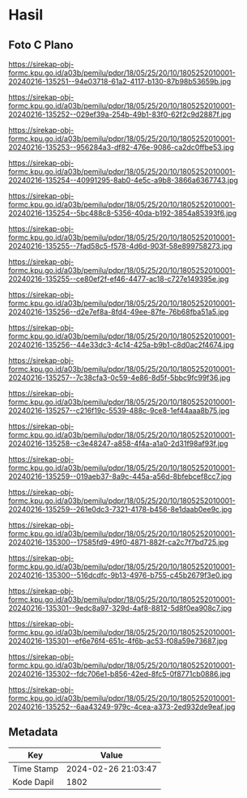 # Hasil

## Foto C Plano

https://sirekap-obj-formc.kpu.go.id/a03b/pemilu/pdpr/18/05/25/20/10/1805252010001-20240216-135251--94e03718-61a2-4117-b130-87b98b53659b.jpg

https://sirekap-obj-formc.kpu.go.id/a03b/pemilu/pdpr/18/05/25/20/10/1805252010001-20240216-135252--029ef39a-254b-49b1-83f0-62f2c9d2887f.jpg

https://sirekap-obj-formc.kpu.go.id/a03b/pemilu/pdpr/18/05/25/20/10/1805252010001-20240216-135253--956284a3-df82-476e-9086-ca2dc0ffbe53.jpg

https://sirekap-obj-formc.kpu.go.id/a03b/pemilu/pdpr/18/05/25/20/10/1805252010001-20240216-135254--40991295-8ab0-4e5c-a9b8-3866a6367743.jpg

https://sirekap-obj-formc.kpu.go.id/a03b/pemilu/pdpr/18/05/25/20/10/1805252010001-20240216-135254--5bc488c8-5356-40da-b192-3854a85393f6.jpg

https://sirekap-obj-formc.kpu.go.id/a03b/pemilu/pdpr/18/05/25/20/10/1805252010001-20240216-135255--7fad58c5-f578-4d6d-903f-58e899758273.jpg

https://sirekap-obj-formc.kpu.go.id/a03b/pemilu/pdpr/18/05/25/20/10/1805252010001-20240216-135255--ce80ef2f-ef46-4477-ac18-c727e149395e.jpg

https://sirekap-obj-formc.kpu.go.id/a03b/pemilu/pdpr/18/05/25/20/10/1805252010001-20240216-135256--d2e7ef8a-8fd4-49ee-87fe-76b68fba51a5.jpg

https://sirekap-obj-formc.kpu.go.id/a03b/pemilu/pdpr/18/05/25/20/10/1805252010001-20240216-135256--44e33dc3-4c14-425a-b9b1-c8d0ac2f4674.jpg

https://sirekap-obj-formc.kpu.go.id/a03b/pemilu/pdpr/18/05/25/20/10/1805252010001-20240216-135257--7c38cfa3-0c59-4e86-8d5f-5bbc9fc99f36.jpg

https://sirekap-obj-formc.kpu.go.id/a03b/pemilu/pdpr/18/05/25/20/10/1805252010001-20240216-135257--c216f19c-5539-488c-9ce8-1ef44aaa8b75.jpg

https://sirekap-obj-formc.kpu.go.id/a03b/pemilu/pdpr/18/05/25/20/10/1805252010001-20240216-135258--c3e48247-a858-4f4a-a1a0-2d31f98af93f.jpg

https://sirekap-obj-formc.kpu.go.id/a03b/pemilu/pdpr/18/05/25/20/10/1805252010001-20240216-135259--019aeb37-8a9c-445a-a56d-8bfebcef8cc7.jpg

https://sirekap-obj-formc.kpu.go.id/a03b/pemilu/pdpr/18/05/25/20/10/1805252010001-20240216-135259--261e0dc3-7321-4178-b456-8e1daab0ee9c.jpg

https://sirekap-obj-formc.kpu.go.id/a03b/pemilu/pdpr/18/05/25/20/10/1805252010001-20240216-135300--17585fd9-49f0-4871-882f-ca2c7f7bd725.jpg

https://sirekap-obj-formc.kpu.go.id/a03b/pemilu/pdpr/18/05/25/20/10/1805252010001-20240216-135300--516dcdfc-9b13-4976-b755-c45b2679f3e0.jpg

https://sirekap-obj-formc.kpu.go.id/a03b/pemilu/pdpr/18/05/25/20/10/1805252010001-20240216-135301--9edc8a97-329d-4af8-8812-5d8f0ea908c7.jpg

https://sirekap-obj-formc.kpu.go.id/a03b/pemilu/pdpr/18/05/25/20/10/1805252010001-20240216-135301--ef6e76f4-651c-4f6b-ac53-f08a59e73687.jpg

https://sirekap-obj-formc.kpu.go.id/a03b/pemilu/pdpr/18/05/25/20/10/1805252010001-20240216-135302--fdc706e1-b856-42ed-8fc5-0f8771cb0886.jpg

https://sirekap-obj-formc.kpu.go.id/a03b/pemilu/pdpr/18/05/25/20/10/1805252010001-20240216-135252--6aa43249-979c-4cea-a373-2ed932de9eaf.jpg


## Metadata

| Key        | Value               |
| ---------- | ------------------- |
| Time Stamp | 2024-02-26 21:03:47 |
| Kode Dapil | 1802                |



